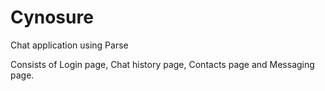 # Cynosure
Chat application using Parse

Consists of Login page, Chat history page, Contacts page and Messaging page.
